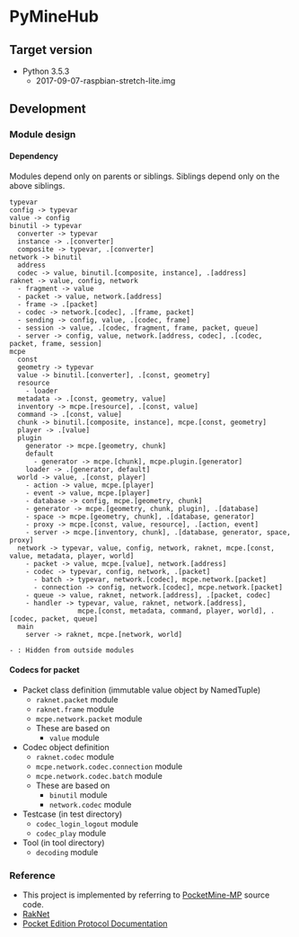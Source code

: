 # PyMineHub

## Target version

- Python 3.5.3
  - 2017-09-07-raspbian-stretch-lite.img

## Development

### Module design

#### Dependency

Modules depend only on parents or siblings. Siblings depend only on the above siblings.

```
typevar
config -> typevar
value -> config
binutil -> typevar
  converter -> typevar
  instance -> .[converter]
  composite -> typevar, .[converter]
network -> binutil
  address
  codec -> value, binutil.[composite, instance], .[address]
raknet -> value, config, network
  - fragment -> value
  - packet -> value, network.[address]
  - frame -> .[packet]
  - codec -> network.[codec], .[frame, packet]
  - sending -> config, value, .[codec, frame]
  - session -> value, .[codec, fragment, frame, packet, queue]
  - server -> config, value, network.[address, codec], .[codec, packet, frame, session]
mcpe
  const
  geometry -> typevar
  value -> binutil.[converter], .[const, geometry]
  resource
    - loader
  metadata -> .[const, geometry, value]
  inventory -> mcpe.[resource], .[const, value]
  command -> .[const, value]
  chunk -> binutil.[composite, instance], mcpe.[const, geometry]
  player -> .[value]
  plugin
    generator -> mcpe.[geometry, chunk]
    default
      - generator -> mcpe.[chunk], mcpe.plugin.[generator]
    loader -> .[generator, default]
  world -> value, .[const, player]
    - action -> value, mcpe.[player]
    - event -> value, mcpe.[player]
    - database -> config, mcpe.[geometry, chunk]
    - generator -> mcpe.[geometry, chunk, plugin], .[database]
    - space -> mcpe.[geometry, chunk], .[database, generator]
    - proxy -> mcpe.[const, value, resource], .[action, event]
    - server -> mcpe.[inventory, chunk], .[database, generator, space, proxy]
  network -> typevar, value, config, network, raknet, mcpe.[const, value, metadata, player, world]
    - packet -> value, mcpe.[value], network.[address]
    - codec -> typevar, config, network, .[packet]
      - batch -> typevar, network.[codec], mcpe.network.[packet]
      - connection -> config, network.[codec], mcpe.network.[packet]
    - queue -> value, raknet, network.[address], .[packet, codec]
    - handler -> typevar, value, raknet, network.[address],
                 mcpe.[const, metadata, command, player, world], .[codec, packet, queue]
  main
    server -> raknet, mcpe.[network, world]

- : Hidden from outside modules
```

#### Codecs for packet

- Packet class definition (immutable value object by NamedTuple)
  - `raknet.packet` module
  - `raknet.frame` module
  - `mcpe.network.packet` module
  - These are based on
    - `value` module
- Codec object definition
  - `raknet.codec` module
  - `mcpe.network.codec.connection` module
  - `mcpe.network.codec.batch` module
  - These are based on
    - `binutil` module
    - `network.codec` module
- Testcase (in test directory)
  - `codec_login_logout` module
  - `codec_play` module
- Tool (in tool directory)
  - `decoding` module

### Reference

- This project is implemented by referring to [PocketMine-MP](https://github.com/pmmp/PocketMine-MP) source code.
- [RakNet](http://www.raknet.net/raknet/manual/systemoverview.html)
- [Pocket Edition Protocol Documentation](http://wiki.vg/Pocket_Edition_Protocol_Documentation)
